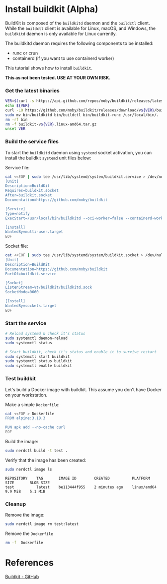 # Install buildkit (Alpha)
BuildKit is composed of the `buildkitd` daemon and the `buildctl` client. While the `buildctl` client is available for Linux, macOS, and Windows, the `buildkitd` daemon is only available for Linux currently.

The buildkitd daemon requires the following components to be installed:

- runc or crun
- containerd (if you want to use containerd worker)

This tutorial shows how to install `buildkit`.

**This as not been tested. USE AT YOUR OWN RISK.**

### Get the latest binaries
```sh
VER=$(curl -s https://api.github.com/repos/moby/buildkit/releases/latest | grep tag_name | cut -d '"' -f 4|sed 's/v//g')
echo ${VER}
curl -LO https://github.com/moby/buildkit/releases/download/v${VER}/buildkit-v${VER}.linux-amd64.tar.gz
sudo mv bin/buildkitd bin/buildctl bin/buildkit-runc /usr/local/bin/.
rm -rf bin
rm -f buildkit-v${VER}.linux-amd64.tar.gz
unset VER
```

### Build the service files
To start the `buildkitd` daemon using `systemd` socket activation, you can install the buildkit `systemd` unit files below:

Service file:
```sh
cat <<EOF | sudo tee /usr/lib/systemd/system/buildkit.service > /dev/null
[Unit]
Description=BuildKit
Requires=buildkit.socket
After=buildkit.socket
Documentation=https://github.com/moby/buildkit

[Service]
Type=notify
ExecStart=/usr/local/bin/buildkitd --oci-worker=false --containerd-worker=true

[Install]
WantedBy=multi-user.target
EOF
```

Socket file:
```sh
cat <<EOF | sudo tee /usr/lib/systemd/system/buildkit.socket > /dev/null
[Unit]
Description=BuildKit
Documentation=https://github.com/moby/buildkit
PartOf=buildkit.service

[Socket]
ListenStream=%t/buildkit/buildkitd.sock
SocketMode=0660

[Install]
WantedBy=sockets.target
EOF
```

### Start the service
```sh
# Reload systemd & check it's status
sudo systemctl daemon-reload
sudo systemctl status

# Start buildkit, check it's status and enable it to survive restart
sudo systemctl start buildkit
sudo systemctl status buildkit
sudo systemctl enable buildkit
```

### Test buildkit
Let's build a Docker image with buildkit. This assume you don't have Docker on your workstation.

Make a simple `Dockerfile`:
```sh
cat <<EOF > Dockerfile
FROM alpine:3.18.3

RUN apk add --no-cache curl
EOF
```

Build the image:
```sh
sudo nerdctl build -t test .
```

Verify that the image has been created:
```sh
sudo nerdctl image ls
```

```
REPOSITORY    TAG       IMAGE ID        CREATED          PLATFORM       SIZE       BLOB SIZE
test          latest    be113444f955    2 minutes ago    linux/amd64    9.9 MiB    5.1 MiB
```

### Cleanup
Remove the image:
```sh
sudo nerdctl image rm test:latest
```

Remove the  `Dockerfile`
```sh
rm -f  Dockerfile
```

# References
[Buildkit - GitHub](https://github.com/moby/buildkit/tree/master)  

